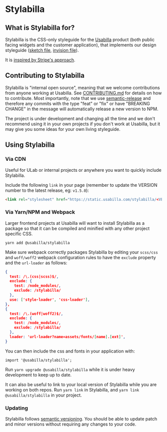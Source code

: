 # Stylabilla

## What is Stylabilla for?
Stylabilla is the CSS-only styleguide for the [Usabilla](http://www.usabilla.com) product (both public facing widgets and the customer application), that implements our design styleguide ([sketch file](https://drive.google.com/drive/folders/0B6skUBevTtRIZ1l0eTlmMzVOWmM?usp=sharing), [invision file](https://invis.io/Y2C9FUS6Z)).

It is [inspired by Stripe's approach](http://www.youtube.com/watch?feature=player_embedded&v=NHpSmJrEvRQ).

## Contributing to Stylabilla
Stylabilla is "internal open source", meaning that we welcome contributions from anyone working at Usabilla. See [CONTRIBUTING.md](https://github.com/usabilla/stylabilla/blob/master/CONTRIBUTING.md) for details on how to contribute. Most importantly, note that we use [semantic-release](https://github.com/semantic-release/semantic-release) and therefore any commits with the type "feat" or "fix" or have "BREAKING CHANGE" in the message will automatically release a new version to NPM.

The project is under development and changing all the time and we don't recommend using it in your own projects if you don't work at Usabilla, but it may give you some ideas for your own living styleguide.

## Using Stylabilla

### Via CDN
Useful for ULab or internal projects or anywhere you want to quickly include Stylabilla.

Include the following `link` in your page (remember to update the VERSION number to the latest release, eg: `v1.5.0`):

```HTML
<link rel="stylesheet" href="https://static.usabilla.com/stylabilla/<VERSION>/stylabilla.css"/>
```

### Via Yarn/NPM and Webpack
Larger frontend projects at Usabilla will want to install Stylabilla as a package so that it can be compiled and minified with any other project specific CSS.

```
yarn add @usabilla/stylabilla
```

Make sure webpack correctly packages Stylabilla by editing your `scss/css` and `woff/woff2`  webpack configuration rules to have the `exclude` property and the `url-loader` as follows:

```JSON
{
  test: /\.(css|scss)$/,
  exclude: {
    test: /node_modules/,
    exclude: /stylabilla/
  },
  use: ['style-loader', 'css-loader'],
},
{
  test: /\.(woff|woff2)$/,
  exclude: {
    test: /node_modules/,
    exclude: /stylabilla/
  },
  loader: 'url-loader?name=assets/fonts/[name].[ext]',
}
```

You can then include the css and fonts in your application with:
```
import '@usabilla/stylabilla';
```
Run `yarn upgrade @usabilla/stylabilla` while it is under heavy development to keep up to date.

It can also be useful to link to your local version of Stylabilla while you are working on both repos. Run `yarn link` in Stylabilla, and `yarn link @usabilla/stylabilla` in your project.

### Updating

Stylabilla follows [semantic versioning](http://semver.org). You should be able to update patch and minor versions without requiring any changes to your code.
